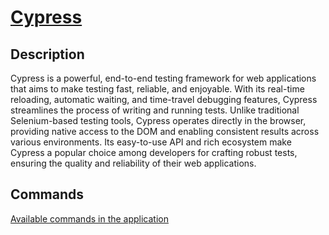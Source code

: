 # [Cypress](https://www.cypress.io/)

## Description

Cypress is a powerful, end-to-end testing framework for web applications that aims to make testing fast, reliable, and enjoyable. With its real-time reloading, automatic waiting, and time-travel debugging features, Cypress streamlines the process of writing and running tests. Unlike traditional Selenium-based testing tools, Cypress operates directly in the browser, providing native access to the DOM and enabling consistent results across various environments. Its easy-to-use API and rich ecosystem make Cypress a popular choice among developers for crafting robust tests, ensuring the quality and reliability of their web applications.

## Commands

[Available commands in the application](/reference/cli.html#cypress)
